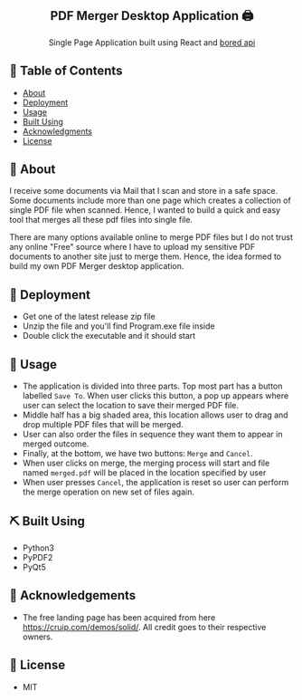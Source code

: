 <h2 align="center">PDF Merger Desktop Application 🖨️ </h2> 

<p align="center"> 
Single Page Application built using React and  <a href="http://www.boredapi.com/">bored api</a>
</p>
  
## 📝 Table of Contents  
- [About](#about)  
- [Deployment](#deployment) 
- [Usage](#usage)
- [Built Using](#built_using)
- [Acknowledgments](#acknowledgement)  
- [License](#license)  
  
## 🏁 About <a name = "#getting_started"></a>  
I receive some documents via Mail that I scan and store in a safe space. Some documents include
more than one page which creates a collection of single PDF file when scanned. Hence, I wanted to build
a quick and easy tool that merges all these pdf files into single file.

There are many options available online to merge PDF files but I do not trust any online "Free" source where
I have to upload my sensitive PDF documents to another site just to merge them. Hence, the idea formed to build my own PDF Merger desktop application.


## 🚀 Deployment <a name = "deployment"></a>  
- Get one of the latest release zip file
- Unzip the file and you'll find Program.exe file inside
- Double click the executable and it should start
  
## 🎈 Usage <a name="usage"></a>  
- The application is divided into three parts. Top most part has a button labelled `Save To`. When user clicks this button, a pop up appears where user can select the location to save their merged PDF file.
- Middle half has a big shaded area, this location allows user to drag and drop multiple PDF files that will be merged.
- User can also order the files in sequence they want them to appear in merged outcome.
- Finally, at the bottom, we have two buttons: `Merge` and `Cancel`.
- When user clicks on merge, the merging process will start and file named `merged.pdf` will be placed in 
the location specified by user
- When user presses `Cancel`, the application is reset so user can perform the merge operation on new set of files again.
  
## ⛏️ Built Using <a name = "built_using"></a>  
- Python3
- PyPDF2
- PyQt5
  
## 👏 Acknowledgements <a name = "acknowledgement"></a>    
- The free landing page has been acquired from here https://cruip.com/demos/solid/. All credit goes to their respective owners.
  
## 📝 License <a name = "acknowledgement"></a>  
- MIT



